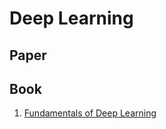 # Deep Learning
## Paper

## Book
1. [Fundamentals of Deep Learning][1]







[1]:Fundamentals-of-Deep-Learning
